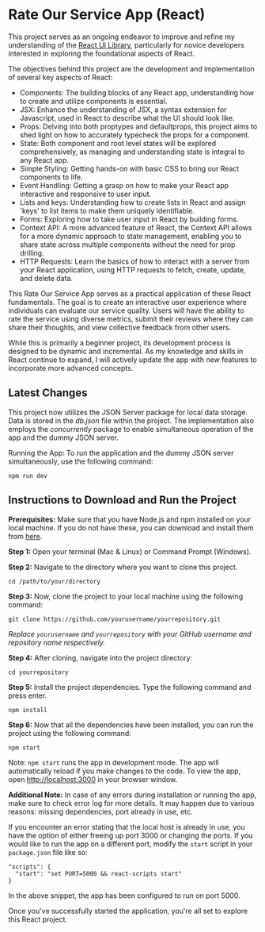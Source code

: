 # Rate Our Service App (React)

This project serves as an ongoing endeavor to improve and refine my understanding of the [React UI Library](https://reactjs.org/), particularly for novice developers interested in exploring the foundational aspects of React.

The objectives behind this project are the development and implementation of several key aspects of React:

- Components: The building blocks of any React app, understanding how to create and utilize components is essential.
- JSX: Enhance the understanding of JSX, a syntax extension for Javascript, used in React to describe what the UI should look like.
- Props: Delving into both proptypes and defaultprops, this project aims to shed light on how to accurately typecheck the props for a component.
- State: Both component and root level states will be explored comprehensively, as managing and understanding state is integral to any React app.
- Simple Styling: Getting hands-on with basic CSS to bring our React components to life.
- Event Handling: Getting a grasp on how to make your React app interactive and responsive to user input.
- Lists and keys: Understanding how to create lists in React and assign 'keys' to list items to make them uniquely identifiable.
- Forms: Exploring how to take user input in React by building forms.
- Context API: A more advanced feature of React, the Context API allows for a more dynamic approach to state management, enabling you to share state across multiple components without the need for prop drilling.
- HTTP Requests: Learn the basics of how to interact with a server from your React application, using HTTP requests to fetch, create, update, and delete data.

This Rate Our Service App serves as a practical application of these React fundamentals. The goal is to create an interactive user experience where individuals can evaluate our service quality. Users will have the ability to rate the service using diverse metrics, submit their reviews where they can share their thoughts, and view collective feedback from other users.

While this is primarily a beginner project, its development process is designed to be dynamic and incremental. As my knowledge and skills in React continue to expand, I will actively update the app with new features to incorporate more advanced concepts.

## Latest Changes

This project now utilizes the JSON Server package for local data storage. Data is stored in the *db.json* file within the project. The implementation also employs the *concurrently* package to enable simultaneous operation of the app and the dummy JSON server.

Running the App: To run the application and the dummy JSON server simultaneously, use the following command:

```
npm run dev
```

## Instructions to Download and Run the Project

**Prerequisites:** Make sure that you have Node.js and npm installed on your local machine. If you do not have these, you can download and install them from [here](https://nodejs.org/en/download/).

**Step 1:** Open your terminal (Mac & Linux) or Command Prompt (Windows).

**Step 2:** Navigate to the directory where you want to clone this project.

```
cd /path/to/your/directory
```

**Step 3:** Now, clone the project to your local machine using the following command:

```
git clone https://github.com/yourusername/yourrepository.git
```

*Replace `yourusername` and `yourrepository` with your GitHub username and repository name respectively.*

**Step 4:** After cloning, navigate into the project directory:

```
cd yourrepository
```

**Step 5:** Install the project dependencies. Type the following command and press enter.

```
npm install
```

**Step 6:** Now that all the dependencies have been installed, you can run the project using the following command:

```
npm start
```

Note: `npm start` runs the app in development mode. The app will automatically reload if you make changes to the code. To view the app, open [http://localhost:3000](http://localhost:3000) in your browser window.

**Additional Note:** In case of any errors during installation or running the app, make sure to check error log for more details. It may happen due to various reasons: missing dependencies, port already in use, etc.

If you encounter an error stating that the local host is already in use, you have the option of either freeing up port 3000 or changing the ports. If you would like to run the app on a different port, modify the `start` script in your `package.json` file like so:

```
"scripts": {
  "start": "set PORT=5000 && react-scripts start"
}
```

In the above snippet, the app has been configured to run on port 5000.

Once you've successfully started the application, you're all set to explore this React project.
